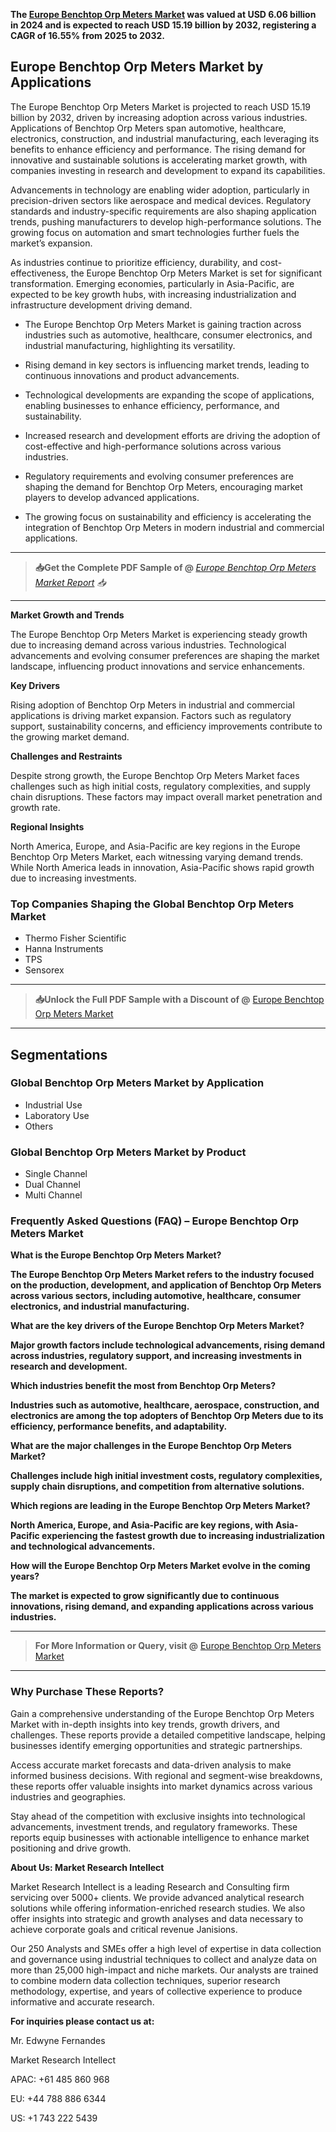 <p><strong>The <a href="https://www.marketresearchintellect.com/download-sample/?rid=336897&amp;utm_source=Pulse-April-Europe&amp;utm_medium=852">Europe Benchtop Orp Meters Market</a> was valued at USD 6.06 billion in 2024 and is expected to reach USD 15.19 billion by 2032, registering a CAGR of 16.55% from 2025 to 2032.</strong></p><h2>Europe Benchtop Orp Meters Market by Applications&nbsp;</h2><p><p>The Europe Benchtop Orp Meters Market is projected to reach USD 15.19 billion by 2032, driven by increasing adoption across various industries. Applications of Benchtop Orp Meters span automotive, healthcare, electronics, construction, and industrial manufacturing, each leveraging its benefits to enhance efficiency and performance. The rising demand for innovative and sustainable solutions is accelerating market growth, with companies investing in research and development to expand its capabilities.</p><p>Advancements in technology are enabling wider adoption, particularly in precision-driven sectors like aerospace and medical devices. Regulatory standards and industry-specific requirements are also shaping application trends, pushing manufacturers to develop high-performance solutions. The growing focus on automation and smart technologies further fuels the market&rsquo;s expansion.</p><p>As industries continue to prioritize efficiency, durability, and cost-effectiveness, the Europe Benchtop Orp Meters Market is set for significant transformation. Emerging economies, particularly in Asia-Pacific, are expected to be key growth hubs, with increasing industrialization and infrastructure development driving demand.</p></p><ul><li><p>The Europe Benchtop Orp Meters Market is gaining traction across industries such as automotive, healthcare, consumer electronics, and industrial manufacturing, highlighting its versatility.</p></li><li><p>Rising demand in key sectors is influencing market trends, leading to continuous innovations and product advancements.</p></li><li><p>Technological developments are expanding the scope of applications, enabling businesses to enhance efficiency, performance, and sustainability.</p></li><li><p>Increased research and development efforts are driving the adoption of cost-effective and high-performance solutions across various industries.</p></li><li><p>Regulatory requirements and evolving consumer preferences are shaping the demand for Benchtop Orp Meters, encouraging market players to develop advanced applications.</p></li><li><p>The growing focus on sustainability and efficiency is accelerating the integration of Benchtop Orp Meters in modern industrial and commercial applications.</p></li></ul><hr /><blockquote><p><strong><span class="font-[700]">📥Get the Complete PDF Sample of @ </span></strong><em><span class="font-[700]"><a href="https://www.marketresearchintellect.com/download-sample/?rid=336897&amp;utm_source=Pulse-April-Europe&amp;utm_medium=852" target="_blank" data-tracking-control-name="article-ssr-frontend-pulse_little-text-block" data-tracking-will-navigate="" data-test-link="">Europe Benchtop Orp Meters Market Report</a>&nbsp;📥</span></em></p></blockquote><hr /><p class="" data-start="77" data-end="360"><strong data-start="77" data-end="105">Market Growth and Trends</strong></p><p class="" data-start="77" data-end="360">The Europe Benchtop Orp Meters Market is experiencing steady growth due to increasing demand across various industries. Technological advancements and evolving consumer preferences are shaping the market landscape, influencing product innovations and service enhancements.</p><p class="" data-start="362" data-end="606"><strong data-start="362" data-end="377">Key Drivers</strong></p><p class="" data-start="362" data-end="606">Rising adoption of Benchtop Orp Meters in industrial and commercial applications is driving market expansion. Factors such as regulatory support, sustainability concerns, and efficiency improvements contribute to the growing market demand.</p><p class="" data-start="608" data-end="849"><strong data-start="608" data-end="637">Challenges and Restraints</strong></p><p class="" data-start="608" data-end="849">Despite strong growth, the Europe Benchtop Orp Meters Market faces challenges such as high initial costs, regulatory complexities, and supply chain disruptions. These factors may impact overall market penetration and growth rate.</p><p class="" data-start="851" data-end="1095"><strong data-start="851" data-end="872">Regional Insights</strong></p><p class="" data-start="851" data-end="1095">North America, Europe, and Asia-Pacific are key regions in the Europe Benchtop Orp Meters Market, each witnessing varying demand trends. While North America leads in innovation, Asia-Pacific shows rapid growth due to increasing investments.</p><p><h3>Top Companies Shaping the Global Benchtop Orp Meters Market </h3><ul><li>Thermo Fisher Scientific</li><li>Hanna Instruments</li><li>TPS</li><li>Sensorex</li></ul></p><hr /><blockquote><p><strong>📥Unlock the Full PDF Sample with a Discount of @</strong> <a href="https://www.marketresearchintellect.com/ask-for-discount/?rid=336897&amp;utm_source=Pulse-April-Europe&amp;utm_medium=852">Europe Benchtop Orp Meters Market</a></p></blockquote><hr /><p><h2>Segmentations</h2><h3>Global Benchtop Orp Meters Market by Application</h3><ul><li>Industrial Use</li><li>Laboratory Use</li><li>Others</li></ul><h3>Global Benchtop Orp Meters Market by Product</h3><ul><li>Single Channel</li><li>Dual Channel</li><li>Multi Channel</li></ul></p><h3><strong>Frequently Asked Questions (FAQ) &ndash; Europe Benchtop Orp Meters Market</strong></h3><p><strong>What is the Europe Benchtop Orp Meters Market?</strong></p><p><strong>The Europe Benchtop Orp Meters Market refers to the industry focused on the production, development, and application of Benchtop Orp Meters across various sectors, including automotive, healthcare, consumer electronics, and industrial manufacturing.</strong></p><p><strong>What are the key drivers of the Europe Benchtop Orp Meters Market?</strong></p><p><strong>Major growth factors include technological advancements, rising demand across industries, regulatory support, and increasing investments in research and development.</strong></p><p><strong>Which industries benefit the most from Benchtop Orp Meters?</strong></p><p><strong>Industries such as automotive, healthcare, aerospace, construction, and electronics are among the top adopters of Benchtop Orp Meters due to its efficiency, performance benefits, and adaptability.</strong></p><p><strong>What are the major challenges in the Europe Benchtop Orp Meters Market?</strong></p><p><strong>Challenges include high initial investment costs, regulatory complexities, supply chain disruptions, and competition from alternative solutions.</strong></p><p><strong>Which regions are leading in the Europe Benchtop Orp Meters Market?</strong></p><p><strong>North America, Europe, and Asia-Pacific are key regions, with Asia-Pacific experiencing the fastest growth due to increasing industrialization and technological advancements.</strong></p><p><strong>How will the Europe Benchtop Orp Meters Market evolve in the coming years?</strong></p><p><strong>The market is expected to grow significantly due to continuous innovations, rising demand, and expanding applications across various industries.</strong></p><hr /><blockquote><p><span class="font-[700]"><strong>For More Information or Query, visit&nbsp;@</strong>&nbsp;</span><span class="font-[700]"><a href="https://www.marketresearchintellect.com/product/global-benchtop-orp-meters-market-size-and-forecast/?utm_source=Linkedin&utm_medium=852" target="_blank" data-tracking-control-name="article-ssr-frontend-pulse_little-text-block" data-tracking-will-navigate="" data-test-link="">Europe Benchtop Orp Meters Market</a></span></p></blockquote><hr /><h3><strong data-start="0" data-end="31">Why Purchase These Reports?</strong></h3><p class="" data-start="35" data-end="297">Gain a comprehensive understanding of the Europe Benchtop Orp Meters Market with in-depth insights into key trends, growth drivers, and challenges. These reports provide a detailed competitive landscape, helping businesses identify emerging opportunities and strategic partnerships.</p><p class="" data-start="299" data-end="540">Access accurate market forecasts and data-driven analysis to make informed business decisions. With regional and segment-wise breakdowns, these reports offer valuable insights into market dynamics across various industries and geographies.</p><p class="" data-start="542" data-end="784">Stay ahead of the competition with exclusive insights into technological advancements, investment trends, and regulatory frameworks. These reports equip businesses with actionable intelligence to enhance market positioning and drive growth.</p><p><strong><span class="font-[700]">About Us: Market Research Intellect</span></strong></p><p><span class="">Market Research Intellect is a leading Research and Consulting firm servicing over 5000+ clients. We provide advanced analytical research solutions while offering information-enriched research studies.&nbsp;</span>We also offer insights into strategic and growth analyses and data necessary to achieve corporate goals and critical revenue Janisions.</p><p><span class="">Our 250 Analysts and SMEs offer a high level of expertise in data collection and governance using industrial techniques to collect and analyze data on more than 25,000 high-impact and niche markets. Our analysts are trained to combine modern data collection techniques, superior research methodology, expertise, and years of collective experience to produce informative and accurate research.</span></p><p><strong>For inquiries please contact us at:</strong></p><p>Mr. Edwyne Fernandes</p><p>Market Research Intellect</p><p>APAC: +61 485 860 968</p><p>EU: +44 788 886 6344</p><p>US: +1 743 222 5439</p>